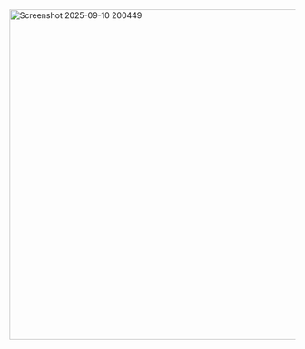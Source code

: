 <img width="1037" height="583" alt="Screenshot 2025-09-10 200449" src="https://github.com/user-attachments/assets/c6899133-6f2c-46f0-9b1e-cd0708011c80" />
